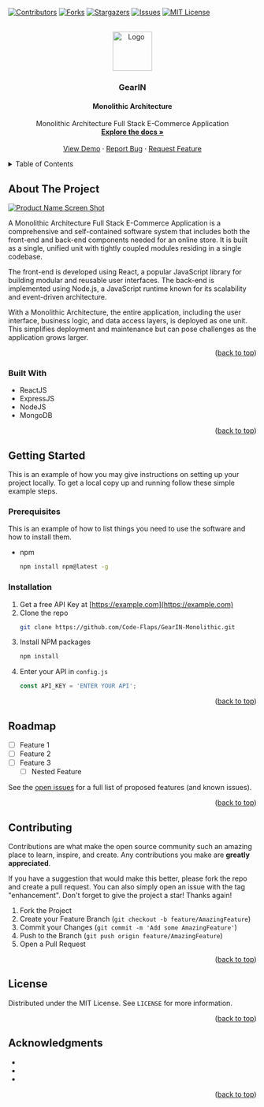 <a name="readme-top"></a>

<!-- PROJECT SHIELDS -->
<!--
*** I'm using markdown "reference style" links for readability.
*** Reference links are enclosed in brackets [ ] instead of parentheses ( ).
*** See the bottom of this document for the declaration of the reference variables
*** for contributors-url, forks-url, etc. This is an optional, concise syntax you may use.
*** https://www.markdownguide.org/basic-syntax/#reference-style-links
-->
[![Contributors][contributors-shield]][contributors-url]
[![Forks][forks-shield]][forks-url]
[![Stargazers][stars-shield]][stars-url]
[![Issues][issues-shield]][issues-url]
[![MIT License][license-shield]][license-url]


<!-- PROJECT LOGO -->
<br />
<div align="center">
  <a href="https://github.com/Code-Flaps/GearIN-Monolithic">
    <img src="images/logo.png" alt="Logo" width="80" height="80">
  </a>

<h3 align="center">GearIN</h3>
<h4 align="center">Monolithic Architecture</h4>
  <p align="center">
    Monolithic Architecture Full Stack E-Commerce Application
    <br />
    <a href="https://github.com/Code-Flaps/GearIN-Monolithic"><strong>Explore the docs »</strong></a>
    <br />
    <br />
    <a href="https://github.com/Code-Flaps/GearIN-Monolithic">View Demo</a>
    ·
    <a href="https://github.com/Code-Flaps/GearIN-Monolithic/issues">Report Bug</a>
    ·
    <a href="https://github.com/Code-Flaps/GearIN-Monolithic/issues">Request Feature</a>
  </p>
</div>

<!-- TABLE OF CONTENTS -->
<details>
  <summary>Table of Contents</summary>
  <ol>
    <li>
      <a href="#about-the-project">About The Project</a>
      <ul>
        <li><a href="#built-with">Built With</a></li>
      </ul>
    </li>
    <li>
      <a href="#getting-started">Getting Started</a>
      <ul>
        <li><a href="#prerequisites">Prerequisites</a></li>
        <li><a href="#installation">Installation</a></li>
      </ul>
    </li>
    <li><a href="#usage">Usage</a></li>
    <li><a href="#roadmap">Roadmap</a></li>
    <li><a href="#contributing">Contributing</a></li>
    <li><a href="#license">License</a></li>
  </ol>
</details>

<!-- ABOUT THE PROJECT -->
## About The Project

[![Product Name Screen Shot][product-screenshot]](https://example.com)

A Monolithic Architecture Full Stack E-Commerce Application is a comprehensive and self-contained software system that includes both the front-end and back-end components needed for an online store. It is built as a single, unified unit with tightly coupled modules residing in a single codebase.

The front-end is developed using React, a popular JavaScript library for building modular and reusable user interfaces. The back-end is implemented using Node.js, a JavaScript runtime known for its scalability and event-driven architecture.

With a Monolithic Architecture, the entire application, including the user interface, business logic, and data access layers, is deployed as one unit. This simplifies deployment and maintenance but can pose challenges as the application grows larger.

<p align="right">(<a href="#readme-top">back to top</a>)</p>

### Built With

- ReactJS
- ExpressJS
- NodeJS
- MongoDB

<p align="right">(<a href="#readme-top">back to top</a>)</p>

<!-- GETTING STARTED -->
## Getting Started

This is an example of how you may give instructions on setting up your project locally.
To get a local copy up and running follow these simple example steps.

### Prerequisites

This is an example of how to list things you need to use the software and how to install them.
* npm
  ```sh
  npm install npm@latest -g
  ```

### Installation

1. Get a free API Key at [https://example.com](https://example.com)
2. Clone the repo
   ```sh
   git clone https://github.com/Code-Flaps/GearIN-Monolithic.git
   ```
3. Install NPM packages
   ```sh
   npm install
   ```
4. Enter your API in `config.js`
   ```js
   const API_KEY = 'ENTER YOUR API';
   ```

<p align="right">(<a href="#readme-top">back to top</a>)</p>

<!-- USAGE EXAMPLES -->
<!-- ## Usage

Use this space to show useful examples of how a project can be used. Additional screenshots, code examples and demos work well in this space. You may also link to more resources.

_For more examples, please refer to the [Documentation](https://github.com/Code-Flaps/GearIN-Monolithic)_

<p align="right">(<a href="#readme-top">back to top</a>)</p> -->

<!-- ROADMAP -->
## Roadmap

- [ ] Feature 1
- [ ] Feature 2
- [ ] Feature 3
    - [ ] Nested Feature

See the [open issues](https://github.com/Code-Flaps/GearIN-Monolithic/issues) for a full list of proposed features (and known issues).

<p align="right">(<a href="#readme-top">back to top</a>)</p>

<!-- CONTRIBUTING -->
## Contributing

Contributions are what make the open source community such an amazing place to learn, inspire, and create. Any contributions you make are **greatly appreciated**.

If you have a suggestion that would make this better, please fork the repo and create a pull request. You can also simply open an issue with the tag "enhancement".
Don't forget to give the project a star! Thanks again!

1. Fork the Project
2. Create your Feature Branch (`git checkout -b feature/AmazingFeature`)
3. Commit your Changes (`git commit -m 'Add some AmazingFeature'`)
4. Push to the Branch (`git push origin feature/AmazingFeature`)
5. Open a Pull Request

<p align="right">(<a href="#readme-top">back to top</a>)</p>

<!-- LICENSE -->
## License

Distributed under the MIT License. See `LICENSE` for more information.

<p align="right">(<a href="#readme-top">back to top</a>)</p>

<!-- ACKNOWLEDGMENTS -->
## Acknowledgments

* []()
* []()
* []()

<p align="right">(<a href="#readme-top">back to top</a>)</p>

[contributors-shield]: https://img.shields.io/github/contributors/Code-Flaps/GearIN.svg?style=for-the-badge
[contributors-url]: https://github.com/Code-Flaps/GearIN-Monolithic/graphs/contributors
[forks-shield]: https://img.shields.io/github/forks/Code-Flaps/GearIN.svg?style=for-the-badge
[forks-url]: https://github.com/Code-Flaps/GearIN-Monolithic/network/members
[stars-shield]: https://img.shields.io/github/stars/Code-Flaps/GearIN.svg?style=for-the-badge
[stars-url]: https://github.com/Code-Flaps/GearIN-Monolithic/stargazers
[issues-shield]: https://img.shields.io/github/issues/Code-Flaps/GearIN.svg?style=for-the-badge
[issues-url]: https://github.com/Code-Flaps/GearIN-Monolithic/issues
[license-shield]: https://img.shields.io/github/license/Code-Flaps/GearIN.svg?style=for-the-badge
[license-url]: https://github.com/Code-Flaps/GearIN-Monolithic/blob/main/LICENSE
[product-screenshot]: images/screenshot.png